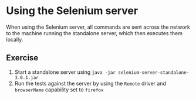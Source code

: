 # Using the Selenium server
When using the Selenium server, all commands are sent across the network to the machine running the standalone server, which then executes them locally.

## Exercise
1. Start a standalone server using `java -jar selenium-server-standalone-3.0.1.jar`
2. Run the tests against the server by using the `Remote` driver and `browserName` capability set to `firefox`

